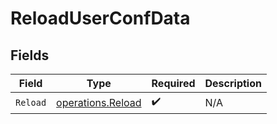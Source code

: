 # ReloadUserConfData


## Fields

| Field                                                  | Type                                                   | Required                                               | Description                                            |
| ------------------------------------------------------ | ------------------------------------------------------ | ------------------------------------------------------ | ------------------------------------------------------ |
| `Reload`                                               | [operations.Reload](../../models/operations/reload.md) | :heavy_check_mark:                                     | N/A                                                    |